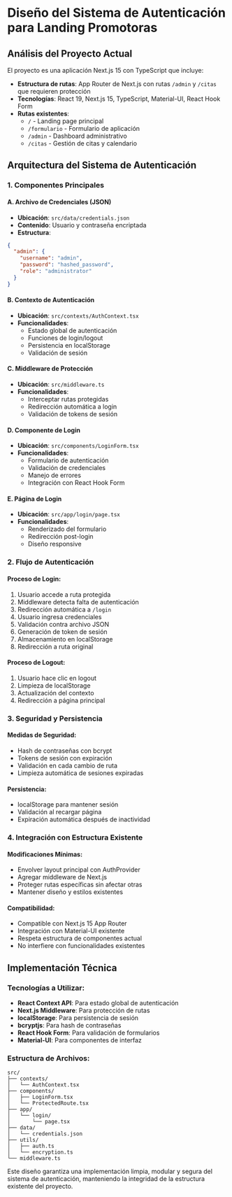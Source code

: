 # Diseño del Sistema de Autenticación para Landing Promotoras

## Análisis del Proyecto Actual

El proyecto es una aplicación Next.js 15 con TypeScript que incluye:

- **Estructura de rutas**: App Router de Next.js con rutas `/admin` y `/citas` que requieren protección
- **Tecnologías**: React 19, Next.js 15, TypeScript, Material-UI, React Hook Form
- **Rutas existentes**:
  - `/` - Landing page principal
  - `/formulario` - Formulario de aplicación
  - `/admin` - Dashboard administrativo
  - `/citas` - Gestión de citas y calendario

## Arquitectura del Sistema de Autenticación

### 1. Componentes Principales

#### A. Archivo de Credenciales (JSON)
- **Ubicación**: `src/data/credentials.json`
- **Contenido**: Usuario y contraseña encriptada
- **Estructura**:
```json
{
  "admin": {
    "username": "admin",
    "password": "hashed_password",
    "role": "administrator"
  }
}
```

#### B. Contexto de Autenticación
- **Ubicación**: `src/contexts/AuthContext.tsx`
- **Funcionalidades**:
  - Estado global de autenticación
  - Funciones de login/logout
  - Persistencia en localStorage
  - Validación de sesión

#### C. Middleware de Protección
- **Ubicación**: `src/middleware.ts`
- **Funcionalidades**:
  - Interceptar rutas protegidas
  - Redirección automática a login
  - Validación de tokens de sesión

#### D. Componente de Login
- **Ubicación**: `src/components/LoginForm.tsx`
- **Funcionalidades**:
  - Formulario de autenticación
  - Validación de credenciales
  - Manejo de errores
  - Integración con React Hook Form

#### E. Página de Login
- **Ubicación**: `src/app/login/page.tsx`
- **Funcionalidades**:
  - Renderizado del formulario
  - Redirección post-login
  - Diseño responsive

### 2. Flujo de Autenticación

#### Proceso de Login:
1. Usuario accede a ruta protegida
2. Middleware detecta falta de autenticación
3. Redirección automática a `/login`
4. Usuario ingresa credenciales
5. Validación contra archivo JSON
6. Generación de token de sesión
7. Almacenamiento en localStorage
8. Redirección a ruta original

#### Proceso de Logout:
1. Usuario hace clic en logout
2. Limpieza de localStorage
3. Actualización del contexto
4. Redirección a página principal

### 3. Seguridad y Persistencia

#### Medidas de Seguridad:
- Hash de contraseñas con bcrypt
- Tokens de sesión con expiración
- Validación en cada cambio de ruta
- Limpieza automática de sesiones expiradas

#### Persistencia:
- localStorage para mantener sesión
- Validación al recargar página
- Expiración automática después de inactividad

### 4. Integración con Estructura Existente

#### Modificaciones Mínimas:
- Envolver layout principal con AuthProvider
- Agregar middleware de Next.js
- Proteger rutas específicas sin afectar otras
- Mantener diseño y estilos existentes

#### Compatibilidad:
- Compatible con Next.js 15 App Router
- Integración con Material-UI existente
- Respeta estructura de componentes actual
- No interfiere con funcionalidades existentes

## Implementación Técnica

### Tecnologías a Utilizar:
- **React Context API**: Para estado global de autenticación
- **Next.js Middleware**: Para protección de rutas
- **localStorage**: Para persistencia de sesión
- **bcryptjs**: Para hash de contraseñas
- **React Hook Form**: Para validación de formularios
- **Material-UI**: Para componentes de interfaz

### Estructura de Archivos:
```
src/
├── contexts/
│   └── AuthContext.tsx
├── components/
│   ├── LoginForm.tsx
│   └── ProtectedRoute.tsx
├── app/
│   └── login/
│       └── page.tsx
├── data/
│   └── credentials.json
├── utils/
│   ├── auth.ts
│   └── encryption.ts
└── middleware.ts
```

Este diseño garantiza una implementación limpia, modular y segura del sistema de autenticación, manteniendo la integridad de la estructura existente del proyecto.

